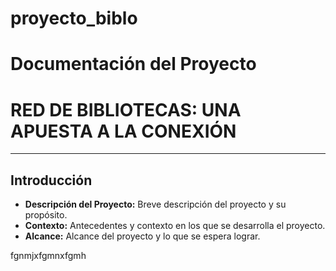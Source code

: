 # proyecto_biblo

#               Documentación del Proyecto 
# RED DE BIBLIOTECAS: UNA APUESTA A LA CONEXIÓN 

---

## Introducción
- **Descripción del Proyecto:** Breve descripción del proyecto y su propósito.
- **Contexto:** Antecedentes y contexto en los que se desarrolla el proyecto.
- **Alcance:** Alcance del proyecto y lo que se espera lograr.

fgnmjxfgmnxfgmh
